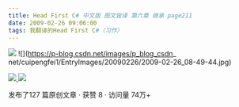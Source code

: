 ```yaml
---
title: Head First C# 中文版 图文皆译 第六章 继承 page211
date: 2009-02-26 09:06:00
tags: 我翻译的Head First C#（习作）
---
```

![](https://p-blog.csdn.net/images/p_blog_csdn_net/cuipengfei1/EntryImages/20090226/2009-02-26_08-49-21.jpg) ![](https://p-blog.csdn.net/images/p_blog_csdn_
net/cuipengfei1/EntryImages/20090226/2009-02-26_08-49-44.jpg)



[ ![](https://profile.csdnimg.cn/5/2/5/3_cuipengfei1)
![](https://g.csdnimg.cn/static/user-reg-year/1x/11.png)
](https://blog.csdn.net/cuipengfei1)



发布了127 篇原创文章  ·  获赞 8  ·  访问量 74万+

